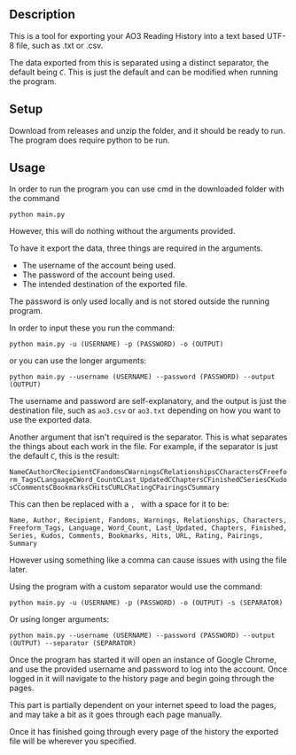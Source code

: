 ## Description
This is a tool for exporting your AO3 Reading History into a text based UTF-8 file, such as .txt or .csv. 

The data exported from this is separated using a distinct separator, the default being `Ƈ`. This is just the default and can be modified when running the program. 

## Setup
Download from releases and unzip the folder, and it should be ready to run. The program does require python to be run. 

## Usage
In order to run the program you can use cmd in the downloaded folder with the command

`python main.py`

However, this will do nothing without the arguments provided. 

To have it export the data, three things are required in the arguments. 
* The username of the account being used. 
* The password of the account being used. 
* The intended destination of the exported file. 

The password is only used locally and is not stored outside the running program. 

In order to input these you run the command:

`python main.py -u (USERNAME) -p (PASSWORD) -o (OUTPUT)`

or you can use the longer arguments:

`python main.py --username (USERNAME) --password (PASSWORD) --output (OUTPUT)`

The username and password are self-explanatory, and the output is just the destination file, such as `ao3.csv` or `ao3.txt` depending on how you want to use the exported data. 

Another argument that isn't required is the separator. This is what separates the things about each work in the file. For example, if the separator is just the default `Ƈ`, this is the result: 

`NameƇAuthorƇRecipientƇFandomsƇWarningsƇRelationshipsƇCharactersƇFreeform_TagsƇLanguageƇWord_CountƇLast_UpdatedƇChaptersƇFinishedƇSeriesƇKudosƇCommentsƇBookmarksƇHitsƇURLƇRatingƇPairingsƇSummary`

This can then be replaced with a `, ` with a space for it to be:

`Name, Author, Recipient, Fandoms, Warnings, Relationships, Characters, Freeform_Tags, Language, Word_Count, Last_Updated, Chapters, Finished, Series, Kudos, Comments, Bookmarks, Hits, URL, Rating, Pairings, Summary`

However using something like a comma can cause issues with using the file later. 

Using the program with a custom separator would use the command:

`python main.py -u (USERNAME) -p (PASSWORD) -o (OUTPUT) -s (SEPARATOR)`

Or using longer arguments:

`python main.py --username (USERNAME) --password (PASSWORD) --output (OUTPUT) --separator (SEPARATOR)`

Once the program has started it will open an instance of Google Chrome, and use the provided username and password to log into the account. Once logged in it will navigate to the history page and begin going through the pages. 

This part is partially dependent on your internet speed to load the pages, and may take a bit as it goes through each page manually. 

Once it has finished going through every page of the history the exported file will be wherever you specified. 